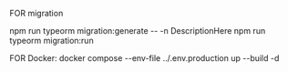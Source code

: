 FOR migration

npm run typeorm migration:generate -- -n DescriptionHere
npm run typeorm migration:run

FOR Docker:
docker compose --env-file ../.env.production up --build -d
